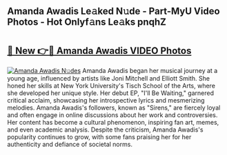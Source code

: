 ## Amanda Awadis Le𝚊ked N𝚞de - Part-MyU Video Photos - Hot Onlyf𝚊ns Le𝚊ks pnqhZ

# <h2><a href="http://ac11207.deff.icu/?id=Amanda+Awadis">🔗 New 👉🔴 Amanda Awadis VIDEO Photos</a></h2>

[![Amanda Awadis N𝚞des](https://i.imgur.com/rIISA9y.gif)](http://ac11207.deff.icu/?id=Amanda+Awadis)
Amanda Awadis began her musical journey at a young age, influenced by artists like Joni Mitchell and Elliott Smith. She honed her skills at New York University's Tisch School of the Arts, where she developed her unique style. Her debut EP, "I'll Be Waiting," garnered critical acclaim, showcasing her introspective lyrics and mesmerizing melodies. Amanda Awadis's followers, known as "Sirens," are fiercely loyal and often engage in online discussions about her work and controversies. Her content has become a cultural phenomenon, inspiring fan art, memes, and even academic analysis. Despite the criticism, Amanda Awadis's popularity continues to grow, with some fans praising her for her authenticity and defiance of societal norms.
